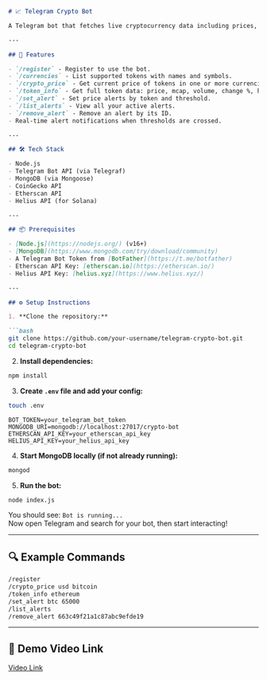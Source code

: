 

```markdown
# 📈 Telegram Crypto Bot

A Telegram bot that fetches live cryptocurrency data including prices, market cap, trading volume, holders, and price changes using CoinGecko, Etherscan, and Solana APIs. Users can register, get token details, and set real-time price alerts.

---

## 🚀 Features

- `/register` - Register to use the bot.
- `/currencies` - List supported tokens with names and symbols.
- `/crypto_price` - Get current price of tokens in one or more currencies.
- `/token_info` - Get full token data: price, mcap, volume, change %, holders.
- `/set_alert` - Set price alerts by token and threshold.
- `/list_alerts` - View all your active alerts.
- `/remove_alert` - Remove an alert by its ID.
- Real-time alert notifications when thresholds are crossed.

---

## 🛠 Tech Stack

- Node.js
- Telegram Bot API (via Telegraf)
- MongoDB (via Mongoose)
- CoinGecko API
- Etherscan API
- Helius API (for Solana)

---

## 📦 Prerequisites

- [Node.js](https://nodejs.org/) (v16+)
- [MongoDB](https://www.mongodb.com/try/download/community)
- A Telegram Bot Token from [BotFather](https://t.me/botfather)
- Etherscan API Key: [etherscan.io](https://etherscan.io/)
- Helius API Key: [helius.xyz](https://www.helius.xyz/)

---

## ⚙️ Setup Instructions

1. **Clone the repository:**

```bash
git clone https://github.com/your-username/telegram-crypto-bot.git
cd telegram-crypto-bot
```

2. **Install dependencies:**

```bash
npm install
```

3. **Create `.env` file and add your config:**

```bash
touch .env
```

```env
BOT_TOKEN=your_telegram_bot_token
MONGODB_URI=mongodb://localhost:27017/crypto-bot
ETHERSCAN_API_KEY=your_etherscan_api_key
HELIUS_API_KEY=your_helius_api_key
```

4. **Start MongoDB locally (if not already running):**

```bash
mongod
```

5. **Run the bot:**

```bash
node index.js
```

You should see: `Bot is running...`  
Now open Telegram and search for your bot, then start interacting!

---

## 🔍 Example Commands

```bash
/register
/crypto_price usd bitcoin
/token_info ethereum
/set_alert btc 65000
/list_alerts
/remove_alert 663c49f21a1c87abc9efde19
```

---

## 📄 Demo Video Link

[Video Link](https://drive.google.com/file/d/1joVLlxuuo5N-dOgwfZt4G5frjuM3NEfZ/view?usp=sharing)

